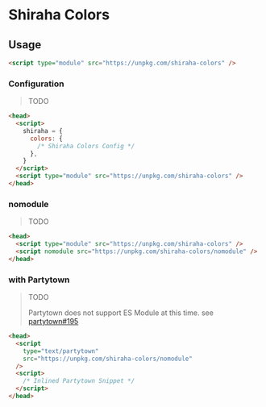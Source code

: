 # Shiraha Colors

## Usage

```html
<script type="module" src="https://unpkg.com/shiraha-colors" />
```

### Configuration

> TODO

```html
<head>
  <script>
    shiraha = {
      colors: {
        /* Shiraha Colors Config */
      },
    }
  </script>
  <script type="module" src="https://unpkg.com/shiraha-colors" />
</head>
```

### nomodule

> TODO

```html
<head>
  <script type="module" src="https://unpkg.com/shiraha-colors" />
  <script nomodule src="https://unpkg.com/shiraha-colors/nomodule" />
</head>
```

### with Partytown

> TODO
>
> Partytown does not support ES Module at this time. see [partytown#195](https://github.com/BuilderIO/partytown/issues/195)

```html
<head>
  <script
    type="text/partytown"
    src="https://unpkg.com/shiraha-colors/nomodule"
  />
  <script>
    /* Inlined Partytown Snippet */
  </script>
</head>
```
